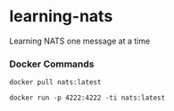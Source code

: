 # learning-nats
Learning NATS one message at a time

### Docker Commands
``` docker pull nats:latest ```

``` docker run -p 4222:4222 -ti nats:latest ``` 
